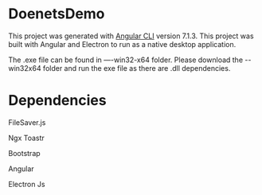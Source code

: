 # DoenetsDemo

This project was generated with [Angular CLI](https://github.com/angular/angular-cli) version 7.1.3.
This project was built with Angular and Electron to run as a native desktop application.

The .exe file can be found in —-win32-x64 folder.
Please download the --win32x64 folder and run the exe file as there are .dll dependencies.

# Dependencies

FileSaver.js 

Ngx Toastr

Bootstrap

Angular 

Electron Js
